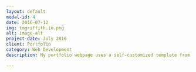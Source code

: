 ```yaml
---
layout: default
modal-id: 4
date: 2016-07-12
img: tmgriffith.io.png
alt: image-alt
project-date: July 2016
client: Portfolio
category: Web Development
description: My portfolio webpage uses a self-customized template from <a href=http://startbootstrap.com/>startbootstrap.com</a> called <a href=http://startbootstrap.com/template-overviews/freelancer/>The Freelancer</a>. It contains some custom logic and CSS styles. It is still a work in progress and is my primary focus as a side project. So far in my experience I have focused heavily on backend logic and making things work, however, this site allows me to tinker around with frontend frameworks like Bootstrap and get more familiar with design. All of the images are custom made in illustrator. They are all fairly basic, as I like a more minimalist approach to design. In the near future I will be posting some design work I have done on my current project, “Smart Garden”. Thanks for checking my portfolio out. If you have any suggestions or would like to contact me about any design/programming projects you would like to employ my services for, please <a href=https://tmgriffith.github.io/#contact>send me a message!</a>

---
```

